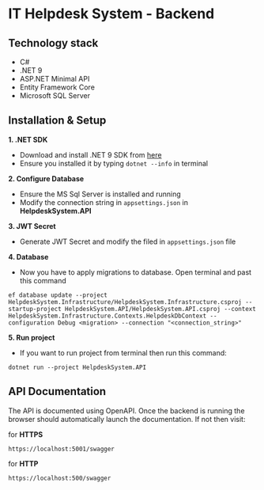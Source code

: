 # IT Helpdesk System - Backend

## Technology stack
- C#
- .NET 9
- ASP.NET Minimal API
- Entity Framework Core
- Microsoft SQL Server

## Installation & Setup
**1. .NET SDK**
- Download and install .NET 9 SDK from [here](https://dotnet.microsoft.com/en-us/download/dotnet/9.0)
- Ensure you installed it by typing `dotnet --info` in terminal

**2. Configure Database**
- Ensure the MS Sql Server is installed and running
- Modify the connection string in `appsettings.json` in **HelpdeskSystem.API**

**3. JWT Secret**
- Generate JWT Secret and modify the filed in `appsettings.json` file

**4. Database**
- Now you have to apply migrations to database. Open terminal and past this command
```
ef database update --project HelpdeskSystem.Infrastructure/HelpdeskSystem.Infrastructure.csproj --startup-project HelpdeskSystem.API/HelpdeskSystem.API.csproj --context HelpdeskSystem.Infrastructure.Contexts.HelpdeskDbContext --configuration Debug <migration> --connection "<connection_string>"
```

**5. Run project**
- If you want to run project from terminal then run this command:
```
dotnet run --project HelpdeskSystem.API
```

## API Documentation

The API is documented using OpenAPI. Once the backend is running the browser should automatically launch the documentation. If not then visit:

for **HTTPS**
```
https://localhost:5001/swagger
```

for **HTTP**
```
https://localhost:500/swagger
```
